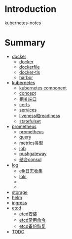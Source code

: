 # Introduction

kubernetes-notes

# Summary
* [docker]()
  * [docker](chapters/docker/docker.md)
  * [dockerfile](chapters/docker/dockerfile.md)
  * [docker-tls](chapters/docker/dockertls.md)
  * [harbor](chapters/docker/harbor.md)
* [ kubernetes]()
  * [kubernetes component](chapters/kubernetes/component.md)
  * [concept](chapters/kubernetes/concept.md)
  * [相关端口](chapters/kubernetes/port.md)
  * [certs](chapters/kubernetes/certs.md)
  * [services](chapters/kubernetes/services.md)
  * [liveness和readiness](chapters/kubernetes/probe.md)
  * [statefulset](chapters/kubernetes/statefuleset.md)
* [prometheus]()
  * [prometheus](chapters/prometheus/prometheus.md)
  * [query](chapters/prometheus/query.md)
  * [metrics类型](chapters/prometheus/metrics.md)
  * [job](chapters/prometheus/job.md)
  * [pushgateway](chapters/prometheus/pushgateway.md)
  * [结合consul](chapters/prometheus/consul.md)
* [log]()
  * [elk日志收集](chapters/log/elk.md)
  * [loki](chapters/log/loki.md)
  * []()
  * []()
* [storage]()
* [helm]()
* [ingress]()
* [etcd]()
  * [etcd安装](chapters/etcd/etcd-install.md)
  * [etcd常用命令](chapters/etcd/etcd-cmd.md)
  * [etcd备份恢复](chapters/etcd/etcd-backup-recover.md)
* [TODO](chapters/4.md)





